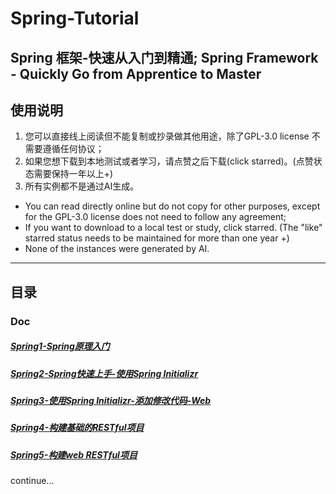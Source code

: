 # Spring-Tutorial

## Spring 框架-快速从入门到精通; Spring Framework - Quickly Go from Apprentice to Master

## 使用说明

1. 您可以直接线上阅读但不能复制或抄录做其他用途，除了GPL-3.0 license 不需要遵循任何协议；
2. 如果您想下载到本地测试或者学习，请点赞之后下载(click starred)。(点赞状态需要保持一年以上+)
3. 所有实例都不是通过AI生成。

* You can read directly online but do not copy for other purposes, except for the GPL-3.0 license does not need to follow any agreement;
* If you want to download to a local test or study, click starred. (The "like" starred status needs to be maintained for more than one year +)
* None of the instances were generated by AI.

---

## 目录

### Doc

##### [Spring1-Spring原理入门](handsonDoc/Spring1-Spring原理入门.md)

##### [Spring2-Spring快速上手-使用Spring Initializr](handsonDocdoc/Spring2-Spring快速上手-使用Spring%20Initializr.md)

##### [Spring3-使用Spring Initializr-添加修改代码-Web](handsonDocdoc/Spring3-使用Spring%20Initializr-添加修改代码-Web.md)

##### [Spring4-构建基础的RESTful项目](handsonDocdoc/Spring4-构建基础的RESTful项目.md)

##### [Spring5-构建web RESTful项目](handsonDocdoc/Spring5-构建web%20RESTful项目.md)

continue...
